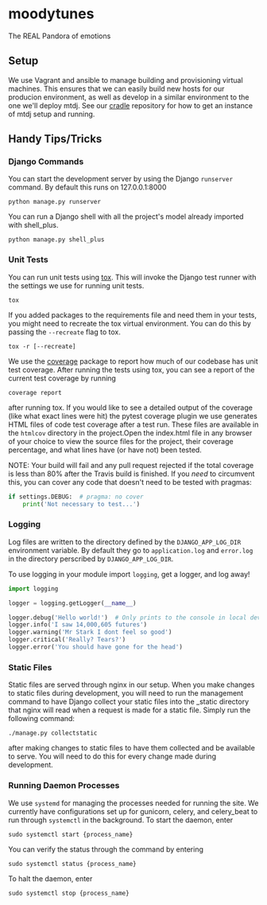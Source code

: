 # moodytunes
The REAL Pandora of emotions

## Setup

We use Vagrant and ansible to manage building and provisioning virtual machines. This ensures that we can easily build
new hosts for our producion environment, as well as develop in a similar environment to the one we'll deploy mtdj. See
our [cradle](https://github.com/Moody-Tunes/cradle#cradle) repository for how to get an instance of mtdj setup and running.

## Handy Tips/Tricks

### Django Commands

You can start the development server by using the Django `runserver` command. By default this runs on 127.0.0.1:8000

`python manage.py runserver`

You can run a Django shell with all the project's model already imported with shell_plus.

`python manage.py shell_plus`


### Unit Tests

You can run unit tests using [tox](https://tox.readthedocs.io/en/latest/). This will invoke the Django test runner with the settings we use for running unit tests.

`tox`

If you added packages to the requirements file and need them in your tests, you might need to recreate the tox
virtual environment. You can do this by passing the `--recreate` flag to tox.

`tox -r [--recreate]`

We use the [coverage](https://coverage.readthedocs.io/en/v4.5.x/) package to report how much of our codebase has unit
test coverage. After running the tests using tox, you can see a report of the current test coverage by running

`coverage report`

after running tox. If you would like to see a detailed output of the coverage (like what exact lines were hit) the
pytest coverage plugin we use generates HTML files of code test coverage after a test run. These files are available in
the `htmlcov` directory in the project.Open the index.html file in any browser of your choice to view the source files
for the project, their coverage percentage, and what lines have (or have not) been tested.

NOTE: Your build will fail and any pull request rejected if the total coverage is less than 80% after the Travis build
is finished. If you *need* to circumvent this, you can cover any code that doesn't need to be tested with pragmas:

```python
if settings.DEBUG:  # pragma: no cover
    print('Not necessary to test...')
```

### Logging

Log files are written to the directory defined by the `DJANGO_APP_LOG_DIR` environment variable.
By default they go to `application.log` and `error.log` in the directory perscribed by `DJANGO_APP_LOG_DIR`.

To use logging in your module import `logging`, get a logger, and log away!
```python
import logging

logger = logging.getLogger(__name__)

logger.debug('Hello world!')  # Only prints to the console in local development
logger.info('I saw 14,000,605 futures')
logger.warning('Mr Stark I dont feel so good')
logger.critical('Really? Tears?')
logger.error('You should have gone for the head')
```

### Static Files

Static files are served through nginx in our setup. When you make changes to static files during development, you will
need to run the management command to have Django collect your static files into the \_static directory that nginx will
read when a request is made for a static file. Simply run the following command:

`./manage.py collectstatic`

after making changes to static files to have them collected and be available to serve. You will need to do this for
every change made during development.

### Running Daemon Processes

We use `systemd` for managing the processes needed for running the site. We currently have configurations set up for gunicorn, celery, and celery_beat to run through `systemctl` in the background. To start the daemon, enter

`sudo systemctl start {process_name}`

You can verify the status through the command by entering

`sudo systemctl status {process_name}`

To halt the daemon, enter

`sudo systemctl stop {process_name}`
